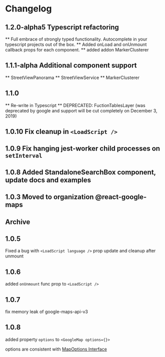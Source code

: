 # Changelog

## 1.2.0-alpha5 Typescript refactoring

** Full embrace of strongly typed functionality. Autocomplete in your typescript projects out of the box.
** Added onLoad and onUnmount callback props for each component. 
** added addon MarkerClusterer

## 1.1.1-alpha Additional component support

** StreetViewPanorama
** StreetViewService
** MarkerClusterer

## 1.1.0

** Re-write in Typescript
** DEPRECATED: FuctionTablesLayer (was deprecated by google and support will be cut completely on December 3, 2019)

## 1.0.10 Fix cleanup in `<LoadScript />`

## 1.0.9 Fix hanging jest-worker child processes on `setInterval`

## 1.0.8 Added StandaloneSearchBox component, update docs and examples

## 1.0.3 Moved to organization @react-google-maps

## Archive

## 1.0.5

Fixed a bug with `<LoadScript language />` prop update and cleanup after unmount

## 1.0.6

added `onUnmount` func prop to `<LoadScript />`

## 1.0.7

fix memory leak of google-maps-api-v3

## 1.0.8

added property `options` to `<GoogleMap options={}>`

options are consistent with [MapOptions Interface](https://developers.google.com/maps/documentation/javascript/reference/map#MapOptions)
